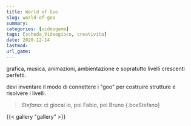 ```yaml
---
title: World of Goo
slug: world-of-goo
summary: 
categories: [videogame]
tags: [scheda_Videogioco, creativita]
date: 2020-12-14
lastmod: 
url_game: 
---
```

grafica, musica, animazioni, ambientazione e sopratutto livelli crescenti perfetti.

devi inventare il modo di connettere i "goo" per costruire strutture e risolvere i livelli.

> *Stefano:* ci giocai io, poi Fabio, poi Bruno
{.boxStefano}

{{< gallery "gallery" >}}
